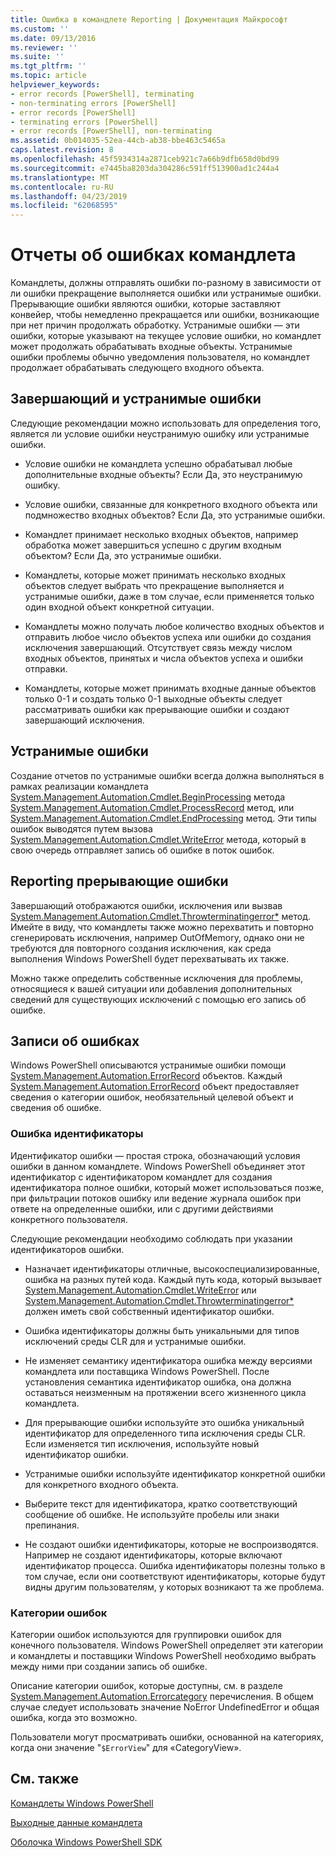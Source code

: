 ```yaml
---
title: Ошибка в командлете Reporting | Документация Майкрософт
ms.custom: ''
ms.date: 09/13/2016
ms.reviewer: ''
ms.suite: ''
ms.tgt_pltfrm: ''
ms.topic: article
helpviewer_keywords:
- error records [PowerShell], terminating
- non-terminating errors [PowerShell]
- error records [PowerShell]
- terminating errors [PowerShell]
- error records [PowerShell], non-terminating
ms.assetid: 0b014035-52ea-44cb-ab38-bbe463c5465a
caps.latest.revision: 8
ms.openlocfilehash: 45f5934314a2871ceb921c7a66b9dfb658d0bd99
ms.sourcegitcommit: e7445ba8203da304286c591ff513900ad1c244a4
ms.translationtype: MT
ms.contentlocale: ru-RU
ms.lasthandoff: 04/23/2019
ms.locfileid: "62068595"
---
```

# <a name="cmdlet-error-reporting"></a>Отчеты об ошибках командлета

Командлеты, должны отправлять ошибки по-разному в зависимости от ли ошибки прекращение выполняется ошибки или устранимые ошибки. Прерывающие ошибки являются ошибки, которые заставляют конвейер, чтобы немедленно прекращается или ошибки, возникающие при нет причин продолжать обработку. Устранимые ошибки — эти ошибки, которые указывают на текущее условие ошибки, но командлет может продолжать обрабатывать входные объекты. Устранимые ошибки проблемы обычно уведомления пользователя, но командлет продолжает обрабатывать следующего входного объекта.

## <a name="terminating-and-nonterminating-errors"></a>Завершающий и устранимые ошибки

Следующие рекомендации можно использовать для определения того, является ли условие ошибки неустранимую ошибку или устранимые ошибки.

- Условие ошибки не командлета успешно обрабатывал любые дополнительные входные объекты? Если Да, это неустранимую ошибку.

- Условие ошибки, связанные для конкретного входного объекта или подмножество входных объектов? Если Да, это устранимые ошибки.

- Командлет принимает несколько входных объектов, например обработка может завершиться успешно с другим входным объектом? Если Да, это устранимые ошибки.

- Командлеты, которые может принимать несколько входных объектов следует выбрать что прекращение выполняется и устранимые ошибки, даже в том случае, если применяется только один входной объект конкретной ситуации.

- Командлеты можно получать любое количество входных объектов и отправить любое число объектов успеха или ошибки до создания исключения завершающий. Отсутствует связь между числом входных объектов, принятых и числа объектов успеха и ошибки отправки.

- Командлеты, которые может принимать входные данные объектов только 0-1 и создать только 0-1 выходные объекты следует рассматривать ошибки как прерывающие ошибки и создают завершающий исключения.

## <a name="reporting-nonterminating-errors"></a>Устранимые ошибки

Создание отчетов по устранимые ошибки всегда должна выполняться в рамках реализации командлета [System.Management.Automation.Cmdlet.BeginProcessing](/dotnet/api/System.Management.Automation.Cmdlet.BeginProcessing) метода [ System.Management.Automation.Cmdlet.ProcessRecord](/dotnet/api/System.Management.Automation.Cmdlet.ProcessRecord) метод, или [System.Management.Automation.Cmdlet.EndProcessing](/dotnet/api/System.Management.Automation.Cmdlet.EndProcessing) метод. Эти типы ошибок выводятся путем вызова [System.Management.Automation.Cmdlet.WriteError](/dotnet/api/System.Management.Automation.Cmdlet.WriteError) метода, который в свою очередь отправляет запись об ошибке в поток ошибок.

## <a name="reporting-terminating-errors"></a>Reporting прерывающие ошибки

Завершающий отображаются ошибки, исключения или вызвав [System.Management.Automation.Cmdlet.Throwterminatingerror*](/dotnet/api/System.Management.Automation.Cmdlet.ThrowTerminatingError) метод. Имейте в виду, что командлеты также можно перехватить и повторно сгенерировать исключения, например OutOfMemory, однако они не требуются для повторного создания исключения, как среда выполнения Windows PowerShell будет перехватывать их также.

Можно также определить собственные исключения для проблемы, относящиеся к вашей ситуации или добавления дополнительных сведений для существующих исключений с помощью его запись об ошибке.

## <a name="error-records"></a>Записи об ошибках

Windows PowerShell описываются устранимые ошибки помощи [System.Management.Automation.ErrorRecord](/dotnet/api/System.Management.Automation.ErrorRecord) объектов. Каждый [System.Management.Automation.ErrorRecord](/dotnet/api/System.Management.Automation.ErrorRecord) объект предоставляет сведения о категории ошибок, необязательный целевой объект и сведения об ошибке.

### <a name="error-identifiers"></a>Ошибка идентификаторы

Идентификатор ошибки — простая строка, обозначающий условия ошибки в данном командлете. Windows PowerShell объединяет этот идентификатор с идентификатором командлет для создания идентификатора полное ошибки, который может использоваться позже, при фильтрации потоков ошибку или ведение журнала ошибок при ответе на определенные ошибки, или с другими действиями конкретного пользователя.

Следующие рекомендации необходимо соблюдать при указании идентификаторов ошибки.

- Назначает идентификаторы отличные, высокоспециализированные, ошибка на разных путей кода. Каждый путь кода, который вызывает [System.Management.Automation.Cmdlet.WriteError](/dotnet/api/System.Management.Automation.Cmdlet.WriteError) или [System.Management.Automation.Cmdlet.Throwterminatingerror*](/dotnet/api/System.Management.Automation.Cmdlet.ThrowTerminatingError) должен иметь свой собственный идентификатор ошибки.

- Ошибка идентификаторы должны быть уникальными для типов исключений среды CLR для и устранимые ошибки.

- Не изменяет семантику идентификатора ошибка между версиями командлета или поставщика Windows PowerShell. После установления семантика идентификатор ошибка, она должна оставаться неизменным на протяжении всего жизненного цикла командлета.

- Для прерывающие ошибки используйте это ошибка уникальный идентификатор для определенного типа исключения среды CLR. Если изменяется тип исключения, используйте новый идентификатор ошибки.

- Устранимые ошибки используйте идентификатор конкретной ошибки для конкретного входного объекта.

- Выберите текст для идентификатора, кратко соответствующий сообщение об ошибке. Не используйте пробелы или знаки препинания.

- Не создают ошибки идентификаторы, которые не воспроизводятся. Например не создают идентификаторы, которые включают идентификатор процесса. Ошибка идентификаторы полезны только в том случае, если они соответствуют идентификаторы, которые будут видны другим пользователям, у которых возникают та же проблема.

### <a name="error-categories"></a>Категории ошибок

Категории ошибок используются для группировки ошибок для конечного пользователя. Windows PowerShell определяет эти категории и командлеты и поставщики Windows PowerShell необходимо выбрать между ними при создании запись об ошибке.

Описание категории ошибок, которые доступны, см. в разделе [System.Management.Automation.Errorcategory](/dotnet/api/System.Management.Automation.ErrorCategory) перечисления. В общем случае следует использовать значение NoError UndefinedError и общая ошибка, когда это возможно.

Пользователи могут просматривать ошибки, основанной на категориях, когда они значение "`$ErrorView`" для «CategoryView».

## <a name="see-also"></a>См. также

[Командлеты Windows PowerShell](./cmdlet-overview.md)

[Выходные данные командлета](./types-of-cmdlet-output.md)

[Оболочка Windows PowerShell SDK](../windows-powershell-reference.md)
